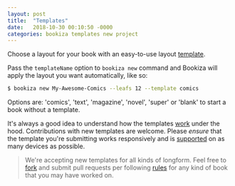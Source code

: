 ```yaml
---
layout: post
title:  "Templates"
date:   2018-10-30 00:10:50 -0000
categories: bookiza templates new project
---
```

Choose a layout for your book with an easy-to-use layout [template](https://github.com/bookiza/templates). 


Pass the `templateName` option to `bookiza new` command and Bookiza will apply the layout you want automatically, like so: 

```bash
$ bookiza new My-Awesome-Comics --leafs 12 --template comics
```

Options are: 'comics', 'text', 'magazine', 'novel', 'super' or 'blank' to start a book without a template.

It's always a good idea to understand how the templates [work](https://bubblin.io/docs/layouts) under the hood. Contributions with new templates are welcome. Please *ensure* that the template you're submitting works responsively and is [supported](https://bubblin.io/support) on as many devices as possible. 


> We're accepting new templates for all kinds of longform. 
  Feel free to <a href ="https://github.com/bookiza/templates#fork-destination-box">fork</a> and submit pull requests per following <a href="https://github.com/bookiza/templates#rules">rules</a> for any kind of book that you may have worked on.
